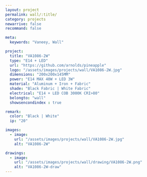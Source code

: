 ```yaml
---
layout: project
permalink: wall/:title/
category: projects
newarrive: false
recommand: false

meta:
  keywords: "Vaneey, Wall"

project:
  title: "VA1086-2W"
  type: "E14 + LED"
  url: "https://github.com/arnolds/pineapple"
  logo: "/assets/images/projects/wall/VA1086-2W.jpg"
  dimensions: "200x200x145MM"
  power: "E14 MAX 40W + LED 3W"
  material: "Aluminum + Iron + Fabric"
  shade: "Black Fabric | White Fabric"
  electrical: "E14 + LED COB 3000K CRI>80"
  belongto: "wall"
  showsencondindex : true

remark:
  color: "Black | White"
  ip: "20"

images:
  - image:
    url: "/assets/images/projects/wall/VA1086-2W.jpg"
    alt: "VA1086-2W"

drawings:
  - image:
    url: "/assets/images/projects/wall/drawing/VA1086-2W.png"
    alt: "VA1086-2W-draw"
---
```

